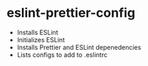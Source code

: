 # eslint-prettier-config

- Installs ESLint
- Initializes ESLint
- Installs Prettier and ESLint depenedencies
- Lists configs to add to .eslintrc
